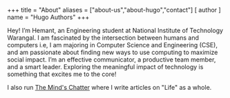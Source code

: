 +++
title = "About"
aliases = ["about-us","about-hugo","contact"]
[ author ]
  name = "Hugo Authors"
+++

Hey! I’m Hemant, an Engineering student at National Institute of Technology Warangal. I am fascinated by the intersection between humans and computers i.e, I am majoring in Computer Science and Engineering (CSE), and am passionate about finding new ways to use computing to maximize social impact. I’m an effective communicator, a productive team member, and a smart leader. Exploring the meaningful impact of technology is something that excites me to the core!
 

I also run [The Mind's Chatter](https://www.themindschatter.com) where I write articles on "Life" as a whole.
